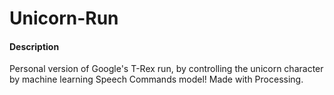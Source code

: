 # Unicorn-Run

#### Description

Personal version of Google's T-Rex run, by controlling the unicorn character by machine learning Speech Commands model!
Made with Processing.
